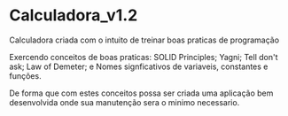 # Calculadora_v1.2
Calculadora criada com o intuito de treinar boas praticas de programação

Exercendo conceitos de boas praticas:
  SOLID Principles;
  Yagni;
  Tell don't ask;
  Law of Demeter; e
  Nomes signficativos de variaveis, constantes e funções.

De forma que com estes conceitos possa ser criada uma aplicação bem desenvolvida onde sua manutenção sera o minimo necessario.
